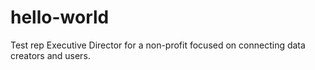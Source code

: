 # hello-world
Test rep
Executive Director for a non-profit focused on connecting data creators and users.
